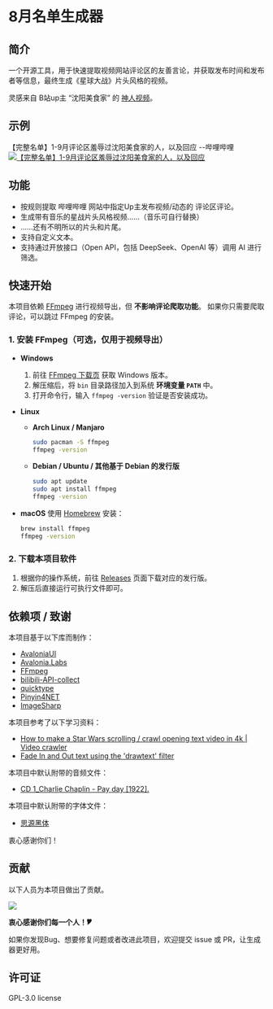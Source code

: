 # 8月名单生成器

## 简介
一个开源工具，用于快速提取视频网站评论区的友善言论，并获取发布时间和发布者等信息，最终生成《星球大战》片头风格的视频。

灵感来自 B站up主 “沈阳美食家” 的 [神人视频](https://www.bilibili.com/video/BV1c1a3zPEH1/)。

## 示例
【完整名单】1-9月评论区羞辱过沈阳美食家的人，以及回应    --哔哩哔哩
[![【完整名单】1-9月评论区羞辱过沈阳美食家的人，以及回应](https://i0.hdslb.com/bfs/archive/f1cce609b210eb7a8cb4080859aa49f5e75a6a66.jpg)](https://www.bilibili.com/video/BV1M6a4zXEcM)

## 功能

* 按规则提取 哔哩哔哩 网站中指定Up主发布视频/动态的 评论区评论。
* 生成带有音乐的星战片头风格视频……（音乐可自行替换）
* ……还有不明所以的片头和片尾。
* 支持自定义文本。
* 支持通过开放接口（Open API，包括 DeepSeek、OpenAI 等）调用 AI 进行筛选。

## 快速开始

本项目依赖 [FFmpeg](https://ffmpeg.org/) 进行视频导出，但 **不影响评论爬取功能**。
如果你只需要爬取评论，可以跳过 FFmpeg 的安装。

### 1. 安装 FFmpeg（可选，仅用于视频导出）

* **Windows**

    1. 前往 [FFmpeg 下载页](https://ffmpeg.org/download.html) 获取 Windows 版本。
    2. 解压缩后，将 `bin` 目录路径加入到系统 **环境变量 `PATH`** 中。
    3. 打开命令行，输入 `ffmpeg -version` 验证是否安装成功。

* **Linux**

    * **Arch Linux / Manjaro**

      ```bash
      sudo pacman -S ffmpeg
      ffmpeg -version
      ```
    * **Debian / Ubuntu / 其他基于 Debian 的发行版**

      ```bash
      sudo apt update
      sudo apt install ffmpeg
      ffmpeg -version
      ```

* **macOS**
  使用 [Homebrew](https://brew.sh/) 安装：

  ```bash
  brew install ffmpeg
  ffmpeg -version
  ```

### 2. 下载本项目软件

1. 根据你的操作系统，前往 [Releases](./releases) 页面下载对应的发行版。
2. 解压后直接运行可执行文件即可。

## 依赖项 / 致谢
本项目基于以下库而制作：
- [AvaloniaUI](https://avaloniaui.net/)
- [Avalonia.Labs](https://github.com/AvaloniaUI/Avalonia.Labs)
- [FFmpeg](https://github.com/FFmpeg/FFmpeg)
- [bilibili-API-collect](https://github.com/SocialSisterYi/bilibili-API-collect)
- [quicktype](https://github.com/glideapps/quicktype)
- [Pinyin4NET](https://github.com/hyjiacan/Pinyin4NET)
- [ImageSharp](https://github.com/SixLabors/ImageSharp)

本项目参考了以下学习资料：
- [How to make a Star Wars scrolling / crawl opening text video in 4k | Video crawler](https://www.youtube.com/watch?v=ee-p815fLYM&ab_channel=TheFFMPEGguy)
- [Fade In and Out text using the 'drawtext' filter](https://ffmpegbyexample.com/examples/50gowmkq/fade_in_and_out_text_using_the_drawtext_filter/)

本项目中默认附带的音频文件：
- [CD 1_Charlie Chaplin - Pay day [1922].](https://archive.org/details/charlie-chaplin-the-essential-film-music-collection-2006-opus-128)

本项目中默认附带的字体文件：
- [思源黑体](https://github.com/adobe-fonts/source-han-sans)

衷心感谢你们！

## 贡献
以下人员为本项目做出了贡献。

<a href = "https://github.com/Bli-AIk/Fly8Cents/Python/graphs/contributors">
<img src = "https://contrib.rocks/image?repo=Bli-AIk/Fly8Cents"/>
</a>

**衷心感谢你们每一个人！🎔**

如果你发现Bug、想要修复问题或者改进此项目，欢迎提交 issue 或 PR，让生成器更好用。

## 许可证
GPL-3.0 license
